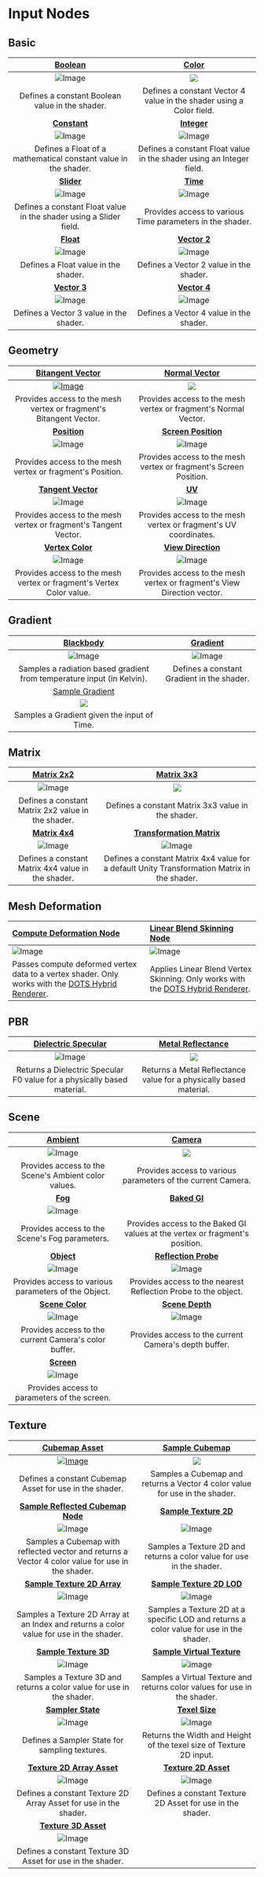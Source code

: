 # Input Nodes

## Basic

|[Boolean](Boolean-Node.md)|[Color](Color-Node.md)|
|:--------:|:------:|
|![Image](images/BooleanNodeThumb.png)|![](images/ColorNodeThumb.png)|
| Defines a constant Boolean value in the shader. | Defines a constant Vector 4 value in the shader using a Color field. |
|[**Constant**](Constant-Node.md)|[**Integer**](Integer-Node.md)|
|![Image](images/ConstantNodeThumb.png)|![Image](images/IntegerNodeThumb.png)|
|Defines a Float of a mathematical constant value in the shader.|Defines a constant Float value in the shader using an Integer field.|
|[**Slider**](Slider-Node.md)|[**Time**](Time-Node.md)|
|![Image](images/SliderNodeThumb.png)|![Image](images/TimeNodeThumb.png)|
|Defines a constant Float value in the shader using a Slider field.|Provides access to various Time parameters in the shader.|
|[**Float**](Float.md)|[**Vector 2**](Vector-2-Node.md)|
|![Image](images/Vector1NodeThumb.png)|![Image](images/Vector2NodeThumb.png)|
|Defines a Float value in the shader.|Defines a Vector 2 value in the shader.|
|[**Vector 3**](Vector-3-Node.md)|[**Vector 4**](Vector-4-Node.md)|
|![Image](images/Vector3NodeThumb.png)|![Image](images/Vector4NodeThumb.png)|
|Defines a Vector 3 value in the shader.|Defines a Vector 4 value in the shader.|

## Geometry

|[Bitangent Vector](Bitangent-Vector-Node.md)|[Normal Vector](Normal-Vector-Node.md)|
|:--------:|:------:|
|[![Image](images/BitangentVectorNodeThumb.png)](Combine-Node)|![](images/NormalVectorNodeThumb.png)|
| Provides access to the mesh vertex or fragment's Bitangent Vector. | Provides access to the mesh vertex or fragment's Normal Vector. |
|[**Position**](Position-Node.md)|[**Screen Position**](Screen-Position-Node.md)|
|![Image](images/PositionNodeThumb.png)|![Image](images/ScreenPositionNodeThumb.png)|
|Provides access to the mesh vertex or fragment's Position.|Provides access to the mesh vertex or fragment's Screen Position.|
|[**Tangent Vector**](Tangent-Vector-Node.md)|[**UV**](UV-Node.md)|
|![Image](images/TangentVectorNodeThumb.png)|![Image](images/UVNodeThumb.png)|
|Provides access to the mesh vertex or fragment's Tangent Vector.|Provides access to the mesh vertex or fragment's UV coordinates.|
|[**Vertex Color**](Vertex-Color-Node.md)|[**View Direction**](View-Direction-Node.md)|
|![Image](images/VertexColorNodeThumb.png)|![Image](images/ViewDirectionNodeThumb.png)|
|Provides access to the mesh vertex or fragment's Vertex Color value.|Provides access to the mesh vertex or fragment's View Direction vector.|

## Gradient

|[Blackbody](Blackbody-Node.md)|[Gradient](Gradient-Node.md)|
|:--------:|:------:|
|![Image](images/BlackbodyNodeThumb.png)|![Image](images/GradientNodeThumb.png)|
| Samples a radiation based gradient from temperature input (in Kelvin).  | Defines a constant Gradient in the shader. |
|[Sample Gradient](Sample-Gradient-Node.md)|
|![](images/SampleGradientNodeThumb.png)|
| Samples a Gradient given the input of Time. |

## Matrix

|[Matrix 2x2](Matrix-2x2-Node.md)|[Matrix 3x3](Matrix-3x3-Node.md)|
|:--------:|:------:|
|![Image](images/Matrix2x2NodeThumb.png)|![](images/Matrix3x3NodeThumb.png)|
| Defines a constant Matrix 2x2 value in the shader. | Defines a constant Matrix 3x3 value in the shader. |
|[**Matrix 4x4**](Matrix-4x4-Node.md)|[**Transformation Matrix**](Transformation-Matrix-Node.md)|
|![Image](images/Matrix4x4NodeThumb.png)|![Image](images/TransformationMatrixNodeThumb.png)|
|Defines a constant Matrix 4x4 value in the shader.|Defines a constant Matrix 4x4 value for a default Unity Transformation Matrix in the shader.|

## Mesh Deformation
| [Compute Deformation Node](Compute-Deformation-Node)         | [Linear Blend Skinning Node](Linear-Blend-Skinning-Node)     |
| :----------------------------------------------------------- | :----------------------------------------------------------- |
| ![Image](images/ComputeDeformationNodeThumb.png)             | ![Image](images/LinearBlendSkinningNodeThumb.png)            |
| Passes compute deformed vertex data to a vertex shader. Only works with the [DOTS Hybrid Renderer](https://docs.unity3d.com/Packages/com.unity.rendering.hybrid@latest/). | Applies Linear Blend Vertex Skinning. Only works with the [DOTS Hybrid Renderer](https://docs.unity3d.com/Packages/com.unity.rendering.hybrid@latest/). |

## PBR

|    [**Dielectric Specular**](Dielectric-Specular-Node.md)    |      [**Metal Reflectance**](Metal-Reflectance-Node.md)      |
| :----------------------------------------------------------: | :----------------------------------------------------------: |
|       ![Image](images/DielectricSpecularNodeThumb.png)       |          ![](images/MetalReflectanceNodeThumb.png)           |
| Returns a Dielectric Specular F0 value for a physically based material. | Returns a Metal Reflectance value for a physically based material. |


## Scene

|[Ambient](Ambient-Node.md)|[Camera](Camera-Node.md)|
|:--------:|:------:|
|![Image](images/AmbientNodeThumb.png)|![](images/CameraNodeThumb.png)|
| Provides access to the Scene's Ambient color values. | Provides access to various parameters of the current Camera. |
|[**Fog**](Fog-Node.md)|[**Baked GI**](Baked-GI-Node.md)|
|![Image](images/FogNodeThumb.png)||
|Provides access to the Scene's Fog parameters.|Provides access to the Baked GI values at the vertex or fragment's position.|
|[**Object**](Object-Node.md)|[**Reflection Probe**](Reflection-Probe-Node.md)|
|![Image](images/ObjectNodeThumb.png)|![Image](images/ReflectionProbeNodeThumb.png)|
|Provides access to various parameters of the Object.|Provides access to the nearest Reflection Probe to the object.|
|[**Scene Color**](Scene-Color-Node.md)|[**Scene Depth**](Scene-Depth-Node.md)|
|![Image](images/SceneColorNodeThumb.png)|![Image](images/SceneDepthNodeThumb.png)|
|Provides access to the current Camera's color buffer.|Provides access to the current Camera's depth buffer.|
|[**Screen**](Screen-Node.md)||
|![Image](images/ScreenNodeThumb.png)||
|Provides access to parameters of the screen.||

## Texture

|[**Cubemap Asset**](Cubemap-Asset-Node.md)|[**Sample Cubemap**](Sample-Cubemap-Node.md)|
|:--------:|:------:|
|[![Image](images/CubemapAssetNodeThumb.png)](Combine-Node)|![](images/SampleCubemapNodeThumb.png)|
| Defines a constant Cubemap Asset for use in the shader. | Samples a Cubemap and returns a Vector 4 color value for use in the shader. |
|[**Sample Reflected Cubemap Node**](Sample-Reflected-Cubemap-Node.md)|[**Sample Texture 2D**](Sample-Texture-2D-Node.md)|
|![Image](images/SampleReflectedCubemapThumb.png)|![Image](images/SampleTexture2DNodeThumb.png)|
|Samples a Cubemap with reflected vector and returns a Vector 4 color value for use in the shader.|Samples a Texture 2D and returns a color value for use in the shader.|
|[**Sample Texture 2D Array**](Sample-Texture-2D-Array-Node.md)|[**Sample Texture 2D LOD**](Sample-Texture-2D-LOD-Node.md)|
|![Image](images/SampleTexture2DArrayNodeThumb.png)|![Image](images/SampleTexture2DLODNodeThumb.png)|
|Samples a Texture 2D Array at an Index and returns a color value for use in the shader.|Samples a Texture 2D at a specific LOD and returns a color value for use in the shader.|
|[**Sample Texture 3D**](Sample-Texture-3D-Node.md)| [**Sample Virtual Texture**](Sample-Virtual-Texture-Node.md) |
|![Image](images/SampleTexture3DNodeThumb.png)| ![image](images/SampleVirtualTextureNodeThumb.png) |
|Samples a Texture 3D and returns a color value for use in the shader.| Samples a Virtual Texture and returns color values for use in the shader.|
|[**Sampler State**](Sampler-State-Node.md)|[**Texel Size**](Texel-Size-Node.md)|
|![Image](images/SamplerStateNodeThumb.png)|![Image](images/TexelSizeNodeThumb.png)|
|Defines a Sampler State for sampling textures.|Returns the Width and Height of the texel size of Texture 2D input.|
|[**Texture 2D Array Asset**](Texture-2D-Array-Asset-Node.md)|[**Texture 2D Asset**](Texture-2D-Asset-Node.md)|
|![Image](images/Texture2DArrayAssetNodeThumb.png)|![Image](images/Texture2DAssetNodeThumb.png)|
|Defines a constant Texture 2D Array Asset for use in the shader.|Defines a constant Texture 2D Asset for use in the shader.|
|[**Texture 3D Asset**](Texture-3D-Asset-Node.md)| |
|![Image](images/Texture3DAssetNodeThumb.png)| |
|Defines a constant Texture 3D Asset for use in the shader.| |